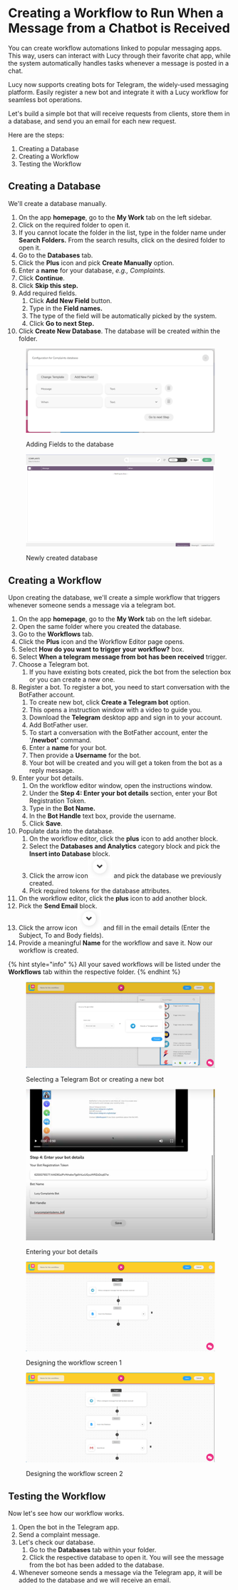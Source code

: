 # Creating a Workflow to Run When a Message from a Chatbot is Received

You can create workflow automations linked to popular messaging apps. This way, users can interact with Lucy through their favorite chat app, while the system automatically handles tasks whenever a message is posted in a chat.

Lucy now supports creating bots for Telegram, the widely-used messaging platform. Easily register a new bot and integrate it with a Lucy workflow for seamless bot operations.

Let's build a simple bot that will receive requests from clients, store them in a database, and send you an email for each new request.

Here are the steps:

1. Creating a Database
2. Creating a Workflow
3. Testing the Workflow

## Creating a Database

We'll create a database manually.

1. On the app **homepage**, go to the **My Work** tab on the left sidebar.
2. Click on the required folder to open it.
3. If you cannot locate the folder in the list, type in the folder name under **Search Folders.** From the search results, click on the desired folder to open it.
4. Go to the **Databases** tab.
5. Click the **Plus** icon and pick **Create Manually** option.
6. Enter a **name** for your database, _e.g., Complaints._
7. Click **Continue**.
8. Click **Skip this step.**
9. Add required fields.
   1. Click **Add New Field** button.
   2. Type in the **Field names.**
   3. The type of the field will be automatically picked by the system.
   4. Click **Go to next Step.**
10. Click **Create New Database**. The database will be created within the folder.

<figure><img src="../.gitbook/assets/S1-adding fields.png" alt=""><figcaption><p>Adding Fields to the database</p></figcaption></figure>

<figure><img src="../.gitbook/assets/Database.png" alt=""><figcaption><p>Newly created database</p></figcaption></figure>

## Creating a Workflow

Upon creating the database, we'll create a simple workflow that triggers whenever someone sends a message via a telegram bot.

1. On the app **homepage**, go to the **My Work** tab on the left sidebar.
2. Open the same folder where you created the database.
3. Go to the **Workflows** tab.
4. Click the **Plus** icon and the Workflow Editor page opens.
5. Select **How do you want to trigger your workflow?** box.
6. Select **When a telegram message from bot has been received** trigger.
7. Choose a Telegram bot.
   1. If you have existing bots created, pick the bot from the selection box or you can create a new one.
8. Register a bot. To register a bot, you need to start conversation with the BotFather account.
   1. To create new bot, click **Create a Telegram bot** option.
   2. This opens a instruction window with a video to guide you.
   3. Download the **Telegram** desktop app and sign in to your account.
   4. Add BotFather user.
   5. To start a conversation with the BotFather account, enter the '**/newbot'** command.
   6. Enter a **name** for your bot.
   7. Then provide a **Username** for the bot.
   8. Your bot will be created and you will get a token from the bot as a reply message.
9. Enter your bot details.
   1. On the workflow editor window, open the instructions window.
   2. Under the **Step 4: Enter your bot details** section, enter your Bot Registration Token.
   3. Type in the **Bot Name.**
   4. In the **Bot Handle** text box, provide the username.
   5. Click **Save**.
10. Populate data into the database.
    1. On the workflow editor, click the **plus** icon to add another block.
    2. Select the **Databases and Analytics** category block and pick the **Insert into Database** block.&#x20;
    3. Click the arrow icon![](../.gitbook/assets/Arrow.png) and pick the database we previously created.
    4. Pick required tokens for the database attributes.
11. On the workflow editor, click the **plus** icon to add another block.
12. Pick the **Send Email** block.
13. Click the arrow icon![](../.gitbook/assets/Arrow.png) and fill in the email details (Enter the Subject, To and Body fields).
14. Provide a  meaningful **Name** for the workflow and save it. Now our workflow is created.

{% hint style="info" %}
All your saved workflows will be listed under the **Workflows** tab within the respective folder.
{% endhint %}

<figure><img src="../.gitbook/assets/Selecting a Bot.png" alt=""><figcaption><p>Selecting a Telegram Bot or creating a new bot<br></p></figcaption></figure>

<figure><img src="../.gitbook/assets/Entering bot details.png" alt=""><figcaption><p>Entering your bot details</p></figcaption></figure>

<figure><img src="../.gitbook/assets/Designing the Workflow.png" alt=""><figcaption><p>Designing the workflow screen 1</p></figcaption></figure>

<figure><img src="../.gitbook/assets/Designing the Workflow_s2.png" alt=""><figcaption><p>Designing the workflow screen 2</p></figcaption></figure>

## Testing the Workflow

Now let's see how our workflow works.

1. Open the bot in the Telegram app.
2. Send a complaint message.
3. Let's check our database.
   1. Go to the **Databases** tab within your folder.
   2. Click the respective database to open it. You will see the message from the bot has been added to the database.
4. Whenever someone sends a message via the Telegram app, it will be added to the database and we will receive an email.
